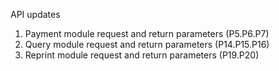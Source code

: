 API updates
1. Payment module request and return parameters (P5.P6.P7)
2. Query module request and return parameters (P14.P15.P16)
3. Reprint module request and return parameters (P19.P20)
